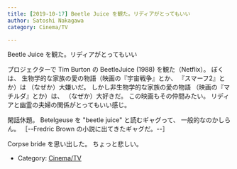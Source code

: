 ```yaml
---
title: [2019-10-17] Beetle Juice を観た。リディアがとってもいい
author: Satoshi Nakagawa
category: Cinema/TV

---
```


Beetle Juice を観た。リディアがとってもいい

 プロジェクターで Tim Burton の
BeetleJuice (1988) を観た（Netflix）。
ぼくは、
生物学的な家族の愛の物語（映画の『宇宙戦争』とか、
『スマーフ2』とか）は
（なぜか）大嫌いだ。
しかし非生物学的な家族の愛の物語
（映画の『マチルダ』とか）は、
（なぜか）大好きだ。
この映画もその仲間みたい。
リディアと幽霊の夫婦の関係がとってもいい感じ。

 閑話休題。
Betelgeuse を "beetle juice" と読むギャグって、
一般的なのかしらん。
［--Fredric Brown の小説に出てきたギャグだ。--］

<!--more-->

 Corpse bride を思い出した。
ちょっと悲しい。

- Category: [Cinema/TV](https://merapano.github.io/categories.html#Cinema/TV)


